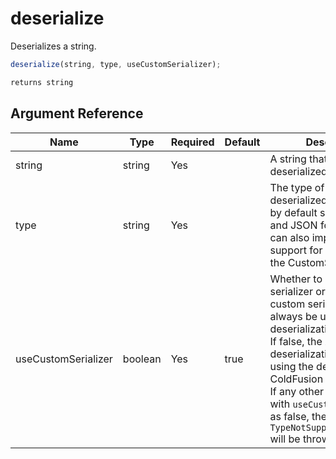 # deserialize

Deserializes a string.

```javascript
deserialize(string, type, useCustomSerializer);
```

```javascript
returns string
```

## Argument Reference

| Name | Type | Required | Default | Description |
| --- | --- | --- | --- | --- |
| string | string | Yes |  | A string that needs to be deserialized. |
| type | string | Yes |  | The type of the data to be deserialized. ColdFusion by default supports XML and JSON formats. You can also implement support for other types in the CustomSerializer CFC. |
| useCustomSerializer | boolean | Yes | true | Whether to use the custom serializer or not. The custom serializer will always be used for deserialization.<br />If false, the XML/JSON deserialization will be done using the default ColdFusion behavior.<br />If any other type is passed with `useCustomSerializer` as false, then `TypeNotSupportedException` will be thrown. |
